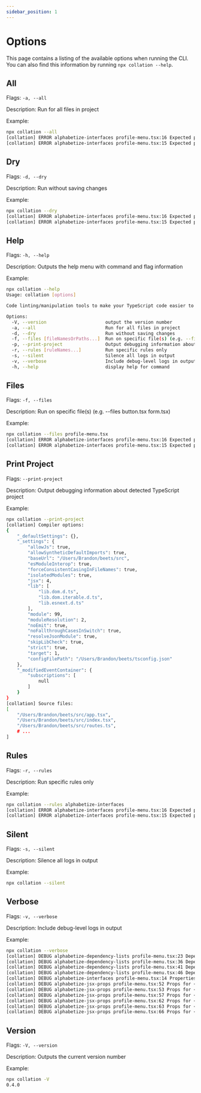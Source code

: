 ```yaml
---
sidebar_position: 1
---
```


# Options

This page contains a listing of the available options when running the CLI. You can also find this information by running `npx collation --help`.

## All

Flags: `-a, --all`

Description: Run for all files in project

Example:

```sh
npx collation --all
[collation] ERROR alphabetize-interfaces profile-menu.tsx:16 Expected property 'onClose' in 'ProfileMenuProps' (index 0) to be at index 1. ('onClose' should appear alphabetically after 'onAboutDialogClick'.)
[collation] ERROR alphabetize-interfaces profile-menu.tsx:15 Expected property 'onAboutDialogClick' in 'ProfileMenuProps' (index 1) to be at index 0. ('onAboutDialogClick' should appear alphabetically before 'onClose'.)
```

## Dry

Flags: `-d, --dry`

Description: Run without saving changes

Example:

```sh
npx collation --dry
[collation] ERROR alphabetize-interfaces profile-menu.tsx:16 Expected property 'onClose' in 'ProfileMenuProps' (index 0) to be at index 1. ('onClose' should appear alphabetically after 'onAboutDialogClick'.)
[collation] ERROR alphabetize-interfaces profile-menu.tsx:15 Expected property 'onAboutDialogClick' in 'ProfileMenuProps' (index 1) to be at index 0. ('onAboutDialogClick' should appear alphabetically before 'onClose'.)
```

## Help

Flags: `-h, --help`

Description: Outputs the help menu with command and flag information

Example:

```sh
npx collation --help
Usage: collation [options]

Code linting/manipulation tools to make your TypeScript code easier to read

Options:
  -V, --version                      output the version number
  -a, --all                          Run for all files in project
  -d, --dry                          Run without saving changes
  -f, --files [fileNamesOrPaths...]  Run on specific file(s) (e.g. --files button.tsx form.tsx)
  -p, --print-project                Output debugging information about detected TypeScript project
  -r, --rules [ruleNames...]         Run specific rules only
  -s, --silent                       Silence all logs in output
  -v, --verbose                      Include debug-level logs in output
  -h, --help                         display help for command
```

## Files

Flags: `-f, --files`

Description: Run on specific file(s) (e.g. --files button.tsx form.tsx)

Example:

```sh
npx collation --files profile-menu.tsx
[collation] ERROR alphabetize-interfaces profile-menu.tsx:16 Expected property 'onClose' in 'ProfileMenuProps' (index 0) to be at index 1. ('onClose' should appear alphabetically after 'onAboutDialogClick'.)
[collation] ERROR alphabetize-interfaces profile-menu.tsx:15 Expected property 'onAboutDialogClick' in 'ProfileMenuProps' (index 1) to be at index 0. ('onAboutDialogClick' should appear alphabetically before 'onClose'.)
```

## Print Project

Flags: `--print-project`

Description: Output debugging information about detected TypeScript project

Example:

```sh
npx collation --print-project
[collation] Compiler options:
{
    "_defaultSettings": {},
    "_settings": {
        "allowJs": true,
        "allowSyntheticDefaultImports": true,
        "baseUrl": "/Users/Brandon/beets/src",
        "esModuleInterop": true,
        "forceConsistentCasingInFileNames": true,
        "isolatedModules": true,
        "jsx": 4,
        "lib": [
            "lib.dom.d.ts",
            "lib.dom.iterable.d.ts",
            "lib.esnext.d.ts"
        ],
        "module": 99,
        "moduleResolution": 2,
        "noEmit": true,
        "noFallthroughCasesInSwitch": true,
        "resolveJsonModule": true,
        "skipLibCheck": true,
        "strict": true,
        "target": 1,
        "configFilePath": "/Users/Brandon/beets/tsconfig.json"
    },
    "_modifiedEventContainer": {
        "subscriptions": [
            null
        ]
    }
}
[collation] Source files:
[
    "/Users/Brandon/beets/src/app.tsx",
    "/Users/Brandon/beets/src/index.tsx",
    "/Users/Brandon/beets/src/routes.ts",
    # ...
]
```

## Rules

Flags: `-r, --rules`

Description: Run specific rules only

Example:

```sh
npx collation --rules alphabetize-interfaces
[collation] ERROR alphabetize-interfaces profile-menu.tsx:16 Expected property 'onClose' in 'ProfileMenuProps' (index 0) to be at index 1. ('onClose' should appear alphabetically after 'onAboutDialogClick'.)
[collation] ERROR alphabetize-interfaces profile-menu.tsx:15 Expected property 'onAboutDialogClick' in 'ProfileMenuProps' (index 1) to be at index 0. ('onAboutDialogClick' should appear alphabetically before 'onClose'.)
```

## Silent

Flags: `-s, --silent`

Description: Silence all logs in output

Example:

```sh
npx collation --silent
```

## Verbose

Flags: `-v, --verbose`

Description: Include debug-level logs in output

Example:

```sh
npx collation --verbose
[collation] DEBUG alphabetize-dependency-lists profile-menu.tsx:23 Dependency list for useCallback already sorted.
[collation] DEBUG alphabetize-dependency-lists profile-menu.tsx:36 Dependency list for useCallback already sorted.
[collation] DEBUG alphabetize-dependency-lists profile-menu.tsx:41 Dependency list for useCallback already sorted.
[collation] DEBUG alphabetize-dependency-lists profile-menu.tsx:46 Dependency list for useCallback already sorted.
[collation] DEBUG alphabetize-interfaces profile-menu.tsx:14 Properties of interface ProfileMenuProps are already sorted.
[collation] DEBUG alphabetize-jsx-props profile-menu.tsx:52 Props for <Menu /> are already sorted.
[collation] DEBUG alphabetize-jsx-props profile-menu.tsx:53 Props for <Menu.Item /> are already sorted.
[collation] DEBUG alphabetize-jsx-props profile-menu.tsx:57 Props for <Menu.Item /> are already sorted.
[collation] DEBUG alphabetize-jsx-props profile-menu.tsx:62 Props for <Fragment /> are already sorted.
[collation] DEBUG alphabetize-jsx-props profile-menu.tsx:63 Props for <Menu.Item /> are already sorted.
[collation] DEBUG alphabetize-jsx-props profile-menu.tsx:66 Props for <Menu.Item /> are already sorted.
```

## Version

Flags: `-V, --version`

Description: Outputs the current version number

Example:

```sh
npx collation -V
0.4.0
```
